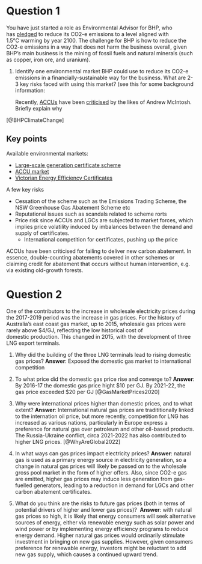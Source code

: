 # Question 1
You have just started a role as Environmental Advisor for BHP, who has [pledged](https://www.bhp.com/sustainability/climate-change/) to reduce its CO2-e emissions to a level aligned with 1.5°C warming by year 2100. The challenge for BHP is how to reduce the CO2-e emissions in a way that does not harm the business overall, given BHP’s main business is the mining of fossil fuels and natural minerals (such as copper, iron ore, and uranium). 

1.  Identify one environmental market BHP could use to reduce its CO2-e emissions in a financially-sustainable way for the business. What are 2-3 key risks faced with using this market? (see this for some background information:
    
	Recently, [ACCUs](Australian-carbon-credit-units.md) have been [criticised](https://www.theguardian.com/environment/2022/mar/23/australias-carbon-credit-scheme-largely-a-sham-says-whistleblower-who-tried-to-rein-it-in) by the likes of Andrew McIntosh. Briefly explain why

[@BHPClimateChange] 



## Key points
Available environmental markets:
- [Large-scale generation certificate scheme](large-scale-generation-certificates.md) 
- [ACCU market](Australian-carbon-credit-units.md)
- [Victorian Energy Efficiency Certificates](Victorian-Energy-Efficiency-Certificates.md) 

A few key risks
- Cessation of the scheme such as the Emissions Trading Scheme, the NSW Greenhouse Gas Abatement Scheme etc
- Reputational issues such as scandals related to scheme rorts
- Price risk since ACCUs and LGCs are subjected to market forces, which implies price volatility induced by imbalances between the demand and supply of certificates.
	- International competition for certificates, pushing up the price

ACCUs have been criticised for failing to deliver new carbon abatement. In essence, double-counting abatements covered in other schemes or claiming credit for abatement that occurs without human intervention, e.g. via existing old-growth forests.

# Question 2
One of the contributors to the increase in wholesale electricity prices during the 2017-2019 period was the increase in gas prices. For the history of Australia’s east coast gas market, up to 2015, wholesale gas prices were rarely above $4/GJ, reflecting the low historical cost of domestic production. This changed in 2015, with the development of three LNG export terminals. 

1.  Why did the building of the three LNG terminals lead to rising domestic gas prices?
    **Answer**: Exposed the domestic gas market to international competition
    
2.  To what price did the domestic gas price rise and converge to?
	**Answer**: By 2016-17 the domestic gas price hight $10 per GJ. By 2021-22, the gas price  exceeded $20 per GJ [@GasMarketPrices2020] 
    
3.  Why were international prices higher than domestic prices, and to what extent?
    **Answer**: International natural gas prices are tradititionally linked to the internation oil price, but more recently, competition for LNG has increased as various nations, particularly in Europe express a preference for natural gas over petroleum and other oil-based products. The Russia-Ukraine conflict, circa 2021-2022 has also contributed to higher LNG prices. [@WhyAreGlobal2022]
    
4.  In what ways can gas prices impact electricity prices?
    **Answer**: natural gas is used as a primary energy source in electricity generation, so a change in natural gas prices will likely be passed on to the wholesale gross pool market in the form of higher offers. Also, since CO2-e gas are emitted, higher gas prices may induce less generation from gas-fuelled generators, leading to a reduction in demand for LGCs and other carbon abatement certificates.
    
5.  What do you think are the risks to future gas prices (both in terms of potential drivers of higher and lower gas prices)? 
	**Answer**: with natural gas prices so high, it is likely that energy consumers will seek alternative sources of energy, either via renewable energy such as solar power and wind power or by implementing energy efficiency programs to reduce energy demand. 
	Higher natural gas prices would ordinarily stimulate investment in bringing on new gas supplies. However, given consumers preference for renewable energy, investors might be reluctant to add new gas supply, which causes a continued upward trend.

